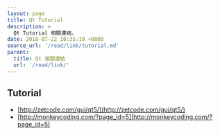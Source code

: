 ```yaml
---
layout: page
title: Qt Tutorial
description: >
  Qt Tutorial 相關連結。
date: 2018-07-22 10:35:19 +0800
source_url: '/read/link/tutorial.md'
parent:
  title: Qt 相關連結
  url: '/read/link/'
---
```



## Tutorial

* [http://zetcode.com/gui/qt5/](http://zetcode.com/gui/qt5/)
* [http://monkeycoding.com/?page_id=5](http://monkeycoding.com/?page_id=5)
